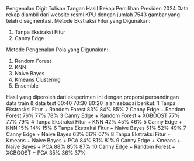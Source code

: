 Pengenalan Digit Tulisan Tangan Hasil Rekap Pemilihan Presiden 2024
Data rekap diambil dari website resmi KPU dengan jumlah 7543 gambar  yang telah disegmentasi.
Metode Ekstraksi Fitur yang Digunakan:
1. Tanpa Ekstraksi Fitur
2. Canny Edge

Metode Pengenalan Pola yang Digunakan:
1. Random Forest
2. KNN
3. Naive Bayes
4. Kmeans Clustering
5. Ensemble

Hasil yang diperoleh dari eksperimen ini dengan proporsi perbandingan data train & data test 60:40	70:30	80:20 ialah sebagai berikut:
1	Tanpa Ekstrasksi Fitur + Random Forest	83%	84%	85%
2	Canny Edge + Random Forest	76%	77%	78%
3	Canny Edge + Random Forest + XGBOOST	77%	77%	79%
4	Tanpa Ekstraksi Fitur + KNN	42%	45%	46%
5	Canny Edge + KNN	15%	14%	15%
6	Tanpa Ekstraksi Fitur + Naive Bayes	51%	52%	49%
7	Canny Edge + Naive Bayes	63%	66%	67%
8	Tanpa Ekstraksi Fitur + Kmeans + Naive Bayes + PCA	84%	81%	81%
9	Canny Edge + Kmeans + Naive Bayes + PCA	88%	85%	87%
10	Canny Edge + Random Forest + XGBOOST + PCA	35%	36%	37%
